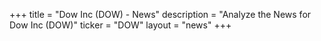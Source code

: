 +++
title = "Dow Inc (DOW) - News"
description = "Analyze the News for Dow Inc (DOW)"
ticker = "DOW"
layout = "news"
+++

